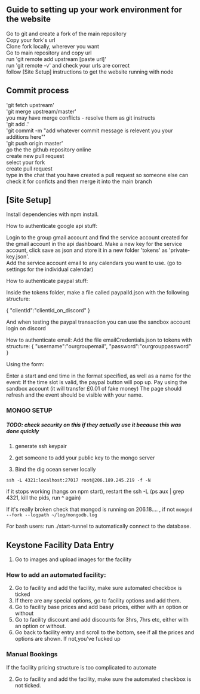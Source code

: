 ## Guide to setting up your work environment for the website
Go to git and create a fork of the main repository  
Copy your fork's url  
Clone fork locally, wherever you want  
Go to main repository and copy url  
run 'git remote add upstream [paste url]'  
run 'git remote -v' and check your urls are correct  
follow [Site Setup] instructions to get the website running with node  
  
## Commit process  
'git fetch upstream'  
'git merge upstream/master'  
you may have merge conflicts - resolve them as git instructs  
'git add .'  
'git commit -m "add whatever commit message is relevent you your additions here"'  
'git push origin master'  
go the the github repository online  
create new pull request  
select your fork  
create pull request  
type in the chat that you have created a pull request so someone else can check it for conficts and then merge it into the main branch  

## [Site Setup]

Install dependencies with npm install.

How to authenticate google api stuff:

Login to the group gmail account and find the service account created for the gmail account in the api dashboard.
Make a new key for the service account, click save as json and store it in a new folder 'tokens' as 'private-key.json'.  
Add the service account email to any calendars you want to use. (go to settings for the individual calendar)

How to authenticate paypal stuff:

Inside the tokens folder, make a file called paypalId.json with the following structure:

{
"clientId":"clientId_on_discord"
}

And when testing the paypal transaction you can use the sandbox account login on discord

How to authenticate email:
Add the file emailCredentials.json to tokens with structure:
{
"username":"ourgroupemail",
"password":"ourgrouppassword"
}

Using the form:

Enter a start and end time in the format specified, as well as a name for the event:
If the time slot is valid, the paypal button will pop up.
Pay using the sandbox account (it will transfer £0.01 of fake money)
The page should refresh and the event should be visible with your name.


### MONGO SETUP

##### TODO: check security on this if they actually use it because this was done quickly

1. generate ssh keypair

2. get someone to add your public key to the mongo server

3. Bind the dig ocean server locally

```ssh -L 4321:localhost:27017 root@206.189.245.219 -f -N```

if it stops working (hangs on npm start), restart the ssh -L (ps aux | grep 4321, kill the pids, run ^ again)

If it's really broken check that mongod is running on 206.18.... , if not `mongod --fork --logpath ~/log/mongodb.log`

For bash users: run ./start-tunnel to automatically connect to the database.


## Keystone Facility Data Entry

1. Go to images and upload images for the facility

### How to add an automated facility:

2. Go to facility and add the facility, make sure automated checkbox is ticked
3. If there are any special options, go to facility options and add them.
4. Go to facility base prices and add base prices, either with an option or without
5. Go to facility discount and add discounts for 3hrs, 7hrs etc, either with an option or without.
6. Go back to facility entry and scroll to the bottom, see if all the prices and options are shown. If not,you've fucked
up

### Manual Bookings

If the facility pricing structure is too complicated to automate

2. Go to facility and add the facility, make sure the automated checkbox is not ticked.